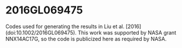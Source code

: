 # 2016GL069475
Codes used for generating the results in Liu et al. [2016] (doi:10.1002/2016GL069475).
This work was supported by NASA grant NNX14AC17G, so the code is publicized here as required by NASA.
